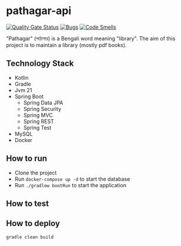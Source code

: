 # pathagar-api  

[![Quality Gate Status](https://sonarcloud.io/api/project_badges/measure?project=akorshon_pathagar-api&metric=alert_status)](https://sonarcloud.io/summary/new_code?id=akorshon_pathagar-api)
[![Bugs](https://sonarcloud.io/api/project_badges/measure?project=akorshon_pathagar-api&metric=bugs)](https://sonarcloud.io/summary/new_code?id=akorshon_pathagar-api)
[![Code Smells](https://sonarcloud.io/api/project_badges/measure?project=akorshon_pathagar-api&metric=code_smells)](https://sonarcloud.io/summary/new_code?id=akorshon_pathagar-api)

"Pathagar" (পাঠাগার) is a Bengali word meaning "library". The aim of this project is to maintain a library (mostly pdf books).

## Technology Stack
* Kotlin 
* Gradle 
* Jvm 21
* Spring Boot
  * Spring Data JPA
  * Spring Security
  * Spring MVC
  * Spring REST
  * Spring Test
* MySQL
* Docker

## How to run
* Clone the project
* Run `docker-compose up -d` to start the database
* Run `./gradlew bootRun` to start the application

## How to test

## How to deploy
`gradle clean build`

